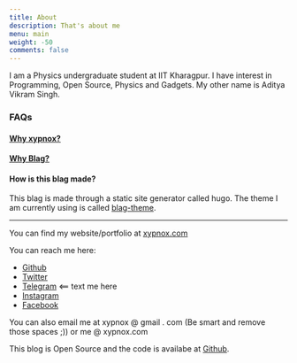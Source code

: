 ```yaml
---
title: About
description: That's about me
menu: main
weight: -50
comments: false
---
```


I am a Physics undergraduate student at IIT Kharagpur. I have interest in
Programming, Open Source, Physics and Gadgets. My other name is Aditya Vikram Singh.

### FAQs

#### [Why xypnox?](../why-xypnox)

#### [Why Blag?](https://xkcd.com/148/)

#### How is this blag made?

This blag is made through a static site generator called hugo. The theme I am currently using is called [blag-theme](https://github.com/xypnox/blag-theme).

---

You can find my website/portfolio at [xypnox.com](https://www.xypnox.com/)

You can reach me here:

- [Github](https://github.com/xypnox/)
- [Twitter](https://twitter.com/xypnox/)
- [Telegram](https://t.me/xypnox) <== text me here
- [Instagram](https://instagram.com/xypnox/)
- [Facebook](https://facebook.com/xypnox/)

You can also email me at xypnox @ gmail . com (Be smart and remove those spaces ;)) or me @ xypnox.com

This blog is Open Source and the code is availabe at [Github](https://github.com/xypnox/blag/).
